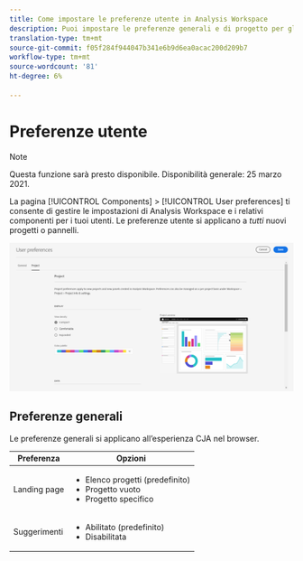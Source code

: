 ```yaml
---
title: Come impostare le preferenze utente in Analysis Workspace
description: Puoi impostare le preferenze generali e di progetto per gli utenti.
translation-type: tm+mt
source-git-commit: f05f284f944047b341e6b9d6ea0acac200d209b7
workflow-type: tm+mt
source-wordcount: '81'
ht-degree: 6%

---
```



# Preferenze utente

>[!NOTE]
>
>Questa funzione sarà presto disponibile. Disponibilità generale: 25 marzo 2021.

La pagina [!UICONTROL Components] > [!UICONTROL User preferences] ti consente di gestire le impostazioni di Analysis Workspace e i relativi componenti per i tuoi utenti. Le preferenze utente si applicano a *tutti* nuovi progetti o pannelli.

![Preferenze utente](assets/user-preferences.png)

## Preferenze generali

Le preferenze generali si applicano all’esperienza CJA nel browser.

| Preferenza | Opzioni |
| --- | --- |
| Landing page | <ul><li>Elenco progetti (predefinito)</li><li>Progetto vuoto</li><li>Progetto specifico</li></ul> |
| Suggerimenti | <ul><li>Abilitato (predefinito)</li><li>Disabilitata</li></ul> |